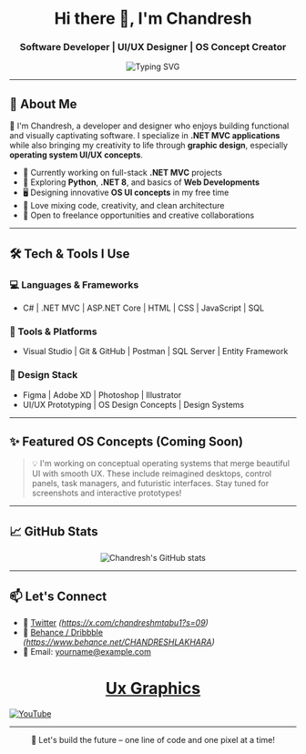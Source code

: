 <h1 align="center">Hi there 👋, I'm Chandresh</h1>
<h3 align="center">Software Developer | UI/UX Designer | OS Concept Creator</h3>

<p align="center">
  <img src="https://readme-typing-svg.herokuapp.com?font=Fira+Code&weight=500&size=22&pause=1000&color=F75C7E&center=true&vCenter=true&width=450&lines=Turning+Ideas+into+Code+%26+Design;Creating+OS+Concepts+with+Passion;Lifelong+Learner+%26+Innovator" alt="Typing SVG" />
</p>

---

## 🧠 About Me

👋 I'm Chandresh, a developer and designer who enjoys building functional and visually captivating software. I specialize in **.NET MVC applications** while also bringing my creativity to life through **graphic design**, especially **operating system UI/UX concepts**.

- 🔭 Currently working on full-stack **.NET MVC** projects  
- 🌱 Exploring **Python**, **.NET 8**, and basics of **Web Developments**  
- 🖥 Designing innovative **OS UI concepts** in my free time  
- 🧩 Love mixing code, creativity, and clean architecture  
- 📌 Open to freelance opportunities and creative collaborations  

---

## 🛠️ Tech & Tools I Use

### 💻 Languages & Frameworks
- C# | .NET MVC | ASP.NET Core | HTML | CSS | JavaScript | SQL

### 🧰 Tools & Platforms
- Visual Studio | Git & GitHub | Postman | SQL Server | Entity Framework

### 🎨 Design Stack
- Figma | Adobe XD | Photoshop | Illustrator  
- UI/UX Prototyping | OS Design Concepts | Design Systems

---

## ✨ Featured OS Concepts (Coming Soon)

> 💡 I'm working on conceptual operating systems that merge beautiful UI with smooth UX. These include reimagined desktops, control panels, task managers, and futuristic interfaces. Stay tuned for screenshots and interactive prototypes!

---

## 📈 GitHub Stats

<p align="center">
  <img src="https://github-readme-stats.vercel.app/api?username=chandreshmtabu123&show_icons=true&theme=tokyonight" alt="Chandresh's GitHub stats" />
</p>

---

## 📫 Let's Connect

- 💼 [Twitter](#) *(https://x.com/chandreshmtabu1?s=09)*  
- 🎨 [Behance / Dribbble](#) *(https://www.behance.net/CHANDRESHLAKHARA)*  
- 📧 Email: [yourname@example.com](mailto:yourname@example.com)
<a href="https://www.youtube.com/@Chandresh_18" target="_blank">
<h1 align="center">Ux Graphics</h1>
  <img src="https://img.icons8.com/ios-filled/30/ff0000/youtube-play.png" alt="YouTube" />
</a>


---

<p align="center">
  🚀 Let's build the future – one line of code and one pixel at a time!
</p>
